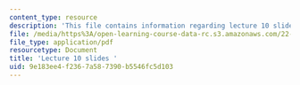 ```yaml
---
content_type: resource
description: 'This file contains information regarding lecture 10 slides '
file: /media/https%3A/open-learning-course-data-rc.s3.amazonaws.com/22-02-introduction-to-applied-nuclear-physics-spring-2012/9e183ee4f2367a587390b5546fc5d103_MIT22_02S12_lec10.pdf
file_type: application/pdf
resourcetype: Document
title: 'Lecture 10 slides '
uid: 9e183ee4-f236-7a58-7390-b5546fc5d103
---
```

